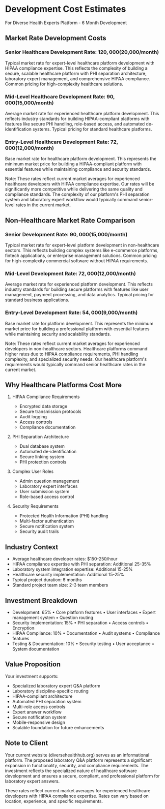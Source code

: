 # Development Cost Estimates
For Diverse Health Experts Platform - 6 Month Development

## Market Rate Development Costs

### Senior Healthcare Development Rate: $120,000 ($20,000/month)
Typical market rate for expert-level healthcare platform development with HIPAA compliance expertise. This reflects the complexity of building a secure, scalable healthcare platform with PHI separation architecture, laboratory expert management, and comprehensive HIPAA compliance. Common pricing for high-complexity healthcare solutions.

### Mid-Level Healthcare Development Rate: $90,000 ($15,000/month)
Average market rate for experienced healthcare platform development. This reflects industry standards for building HIPAA-compliant platforms with features like secure PHI handling, role-based access, and automated de-identification systems. Typical pricing for standard healthcare platforms.

### Entry-Level Healthcare Development Rate: $72,000 ($12,000/month)
Base market rate for healthcare platform development. This represents the minimum market price for building a HIPAA-compliant platform with essential features while maintaining compliance and security standards.

Note: These rates reflect current market averages for experienced healthcare developers with HIPAA compliance expertise. Our rates will be significantly more competitive while delivering the same quality and compliance standards. The complexity of our platform's PHI separation system and laboratory expert workflow would typically command senior-level rates in the current market.

## Non-Healthcare Market Rate Comparison

### Senior Development Rate: $90,000 ($15,000/month)
Typical market rate for expert-level platform development in non-healthcare sectors. This reflects building complex systems like e-commerce platforms, fintech applications, or enterprise management solutions. Common pricing for high-complexity commercial software without HIPAA requirements.

### Mid-Level Development Rate: $72,000 ($12,000/month) 
Average market rate for experienced platform development. This reflects industry standards for building secure platforms with features like user management, payment processing, and data analytics. Typical pricing for standard business applications.

### Entry-Level Development Rate: $54,000 ($9,000/month)
Base market rate for platform development. This represents the minimum market price for building a professional platform with essential features while maintaining security and scalability standards.

Note: These rates reflect current market averages for experienced developers in non-healthcare sectors. Healthcare platforms command higher rates due to HIPAA compliance requirements, PHI handling complexity, and specialized security needs. Our healthcare platform's requirements would typically command senior healthcare rates in the current market.

## Why Healthcare Platforms Cost More
1. HIPAA Compliance Requirements
   - Encrypted data storage
   - Secure transmission protocols
   - Audit logging
   - Access controls
   - Compliance documentation

2. PHI Separation Architecture
   - Dual database system
   - Automated de-identification
   - Secure linking system
   - PHI protection controls

3. Complex User Roles
   - Admin question management
   - Laboratory expert interfaces
   - User submission system
   - Role-based access control

4. Security Requirements
   - Protected Health Information (PHI) handling
   - Multi-factor authentication
   - Secure notification system
   - Security audit trails

## Industry Context
- Average healthcare developer rates: $150-250/hour
- HIPAA compliance expertise with PHI separation: Additional 25-35%
- Laboratory system integration expertise: Additional 15-25%
- Healthcare security implementation: Additional 15-25%
- Typical project duration: 6 months
- Standard project team size: 2-3 team members

## Investment Breakdown
- Development: 65%
  • Core platform features
  • User interfaces
  • Expert management system
  • Question routing
- Security Implementation: 15%
  • PHI separation
  • Access controls
  • Encryption
- HIPAA Compliance: 10%
  • Documentation
  • Audit systems
  • Compliance features
- Testing & Documentation: 10%
  • Security testing
  • User acceptance
  • System documentation

## Value Proposition
Your investment supports:
- Specialized laboratory expert Q&A platform
- Laboratory discipline-specific routing
- HIPAA-compliant architecture
- Automated PHI separation system
- Multi-role access controls
- Expert answer workflow
- Secure notification system
- Mobile-responsive design
- Scalable foundation for future enhancements

## Note to Client
Your current website (diversehealthhub.org) serves as an informational platform. The proposed laboratory Q&A platform represents a significant expansion in functionality, security, and compliance requirements. The investment reflects the specialized nature of healthcare software development and ensures a secure, compliant, and professional platform for laboratory expert answers.

These rates reflect current market averages for experienced healthcare developers with HIPAA compliance expertise. Rates can vary based on location, experience, and specific requirements.